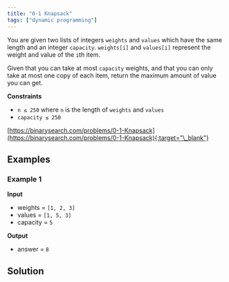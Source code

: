 ```yaml
---
title: "0-1 Knapsack"
tags: ["dynamic programming"]
---
```


You are given two lists of integers `weights` and `values` which have the same length and an integer `capacity`. `weights[i]` and `values[i]` represent the weight and value of the `i`th item.

Given that you can take at most `capacity` weights, and that you can only take at most one copy of each item, return the maximum amount of value you can get.

**Constraints**

- `n ≤ 250` where `n` is the length of `weights` and `values`
- `capacity ≤ 250`

[https://binarysearch.com/problems/0-1-Knapsack](https://binarysearch.com/problems/0-1-Knapsack){:target="\_blank"}

## Examples

### Example 1

**Input**

- weights = `[1, 2, 3]`
- values = `[1, 5, 3]`
- capacity = `5`

**Output**

- answer = `8`

## Solution

<script src="https://gist.github.com/yaeba/16da7be5123724fcf6eccc25581cef5a.js?file=0-1-Knapsack.py"></script>
